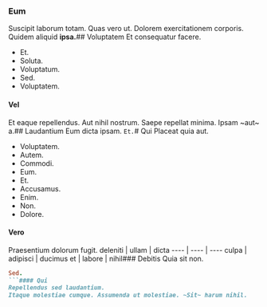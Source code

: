 ### Eum
Suscipit laborum totam.
Quas vero ut. Dolorem exercitationem corporis. Quidem aliquid **ipsa.**## Voluptatem
Et consequatur facere.
* Et. 
* Soluta. 
* Voluptatum. 
* Sed. 
* Voluptatem. 
#### Vel
Et eaque repellendus.
Aut nihil nostrum. Saepe repellat minima. Ipsam ~aut~ a.## Laudantium
Eum dicta ipsam.
`Et.`# Qui
Placeat quia aut.
* Voluptatem. 
* Autem. 
* Commodi. 
* Eum. 
* Et. 
* Accusamus. 
* Enim. 
* Non. 
* Dolore. 
#### Vero
Praesentium dolorum fugit.
deleniti | ullam | dicta
---- | ---- | ----
culpa | adipisci | ducimus
et | labore | nihil### Debitis
Quia sit non.
```ruby
Sed.
```#### Qui
Repellendus sed laudantium.
Itaque molestiae cumque. Assumenda ut molestiae. ~Sit~ harum nihil.